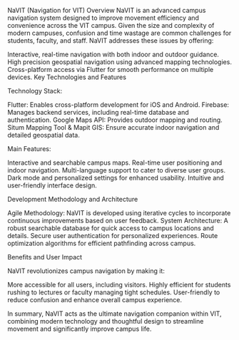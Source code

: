 NaVIT (Navigation for VIT) Overview
NaVIT is an advanced campus navigation system designed to improve movement efficiency and convenience across the VIT campus. Given the size and complexity of modern campuses, confusion and time wastage are common challenges for students, faculty, and staff. NaVIT addresses these issues by offering:

Interactive, real-time navigation with both indoor and outdoor guidance.
High precision geospatial navigation using advanced mapping technologies.
Cross-platform access via Flutter for smooth performance on multiple devices.
Key Technologies and Features

Technology Stack:

Flutter: Enables cross-platform development for iOS and Android.
Firebase: Manages backend services, including real-time database and authentication.
Google Maps API: Provides outdoor mapping and routing.
Situm Mapping Tool & Mapit GIS: Ensure accurate indoor navigation and detailed geospatial data.

Main Features:

Interactive and searchable campus maps.
Real-time user positioning and indoor navigation.
Multi-language support to cater to diverse user groups.
Dark mode and personalized settings for enhanced usability.
Intuitive and user-friendly interface design.

Development Methodology and Architecture

Agile Methodology: NaVIT is developed using iterative cycles to incorporate continuous improvements based on user feedback.
System Architecture:
A robust searchable database for quick access to campus locations and details.
Secure user authentication for personalized experiences.
Route optimization algorithms for efficient pathfinding across campus.

Benefits and User Impact

NaVIT revolutionizes campus navigation by making it:

More accessible for all users, including visitors.
Highly efficient for students rushing to lectures or faculty managing tight schedules.
User-friendly to reduce confusion and enhance overall campus experience.

In summary, NaVIT acts as the ultimate navigation companion within VIT, combining modern technology and thoughtful design to streamline movement and significantly improve campus life.
